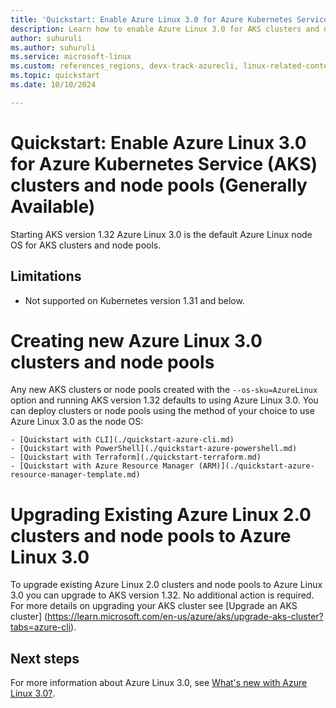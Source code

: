 ```yaml
---
title: 'Quickstart: Enable Azure Linux 3.0 for Azure Kubernetes Service clusters and node pools (Generally Available) '
description: Learn how to enable Azure Linux 3.0 for AKS clusters and node pools.
author: suhuruli
ms.author: suhuruli
ms.service: microsoft-linux
ms.custom: references_regions, devx-track-azurecli, linux-related-content
ms.topic: quickstart
ms.date: 10/10/2024

---
```

# Quickstart: Enable Azure Linux 3.0 for Azure Kubernetes Service (AKS) clusters and node pools (Generally Available)

Starting AKS version 1.32 Azure Linux 3.0 is the default Azure Linux node OS for AKS clusters and node pools. 

## Limitations

* Not supported on Kubernetes version 1.31 and below.

# Creating new Azure Linux 3.0 clusters and node pools

Any new AKS clusters or node pools created with the `--os-sku=AzureLinux` option and running AKS version 1.32 defaults to using Azure Linux 3.0. You can deploy clusters or node pools using the method of your choice to use Azure Linux 3.0 as the node OS:

    - [Quickstart with CLI](./quickstart-azure-cli.md)
    - [Quickstart with PowerShell](./quickstart-azure-powershell.md)
    - [Quickstart with Terraform](./quickstart-terraform.md)
    - [Quickstart with Azure Resource Manager (ARM)](./quickstart-azure-resource-manager-template.md)

# Upgrading Existing Azure Linux 2.0 clusters and node pools to Azure Linux 3.0

To upgrade existing Azure Linux 2.0 clusters and node pools to Azure Linux 3.0 you can upgrade to AKS version 1.32. No additional action is required. For more details on upgrading your AKS cluster see [Upgrade an AKS cluster] (https://learn.microsoft.com/en-us/azure/aks/upgrade-aks-cluster?tabs=azure-cli).  

## Next steps
For more information about Azure Linux 3.0, see [What's new with Azure Linux 3.0?](./intro-azure-linux.md).